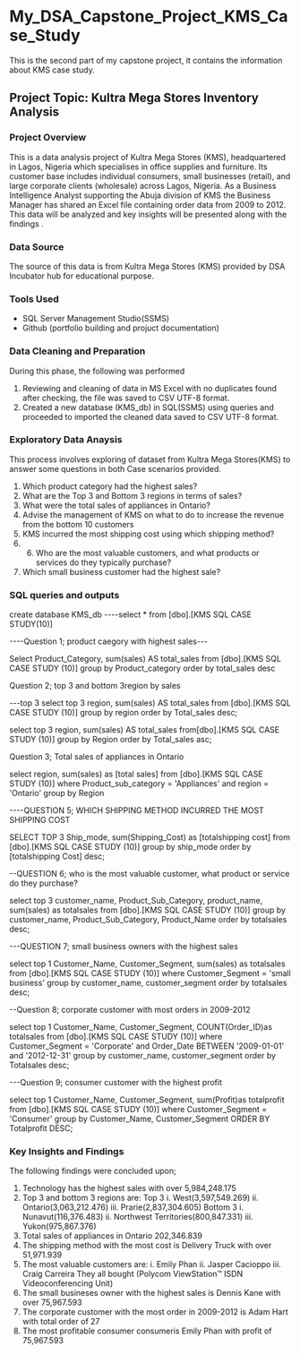 # My_DSA_Capstone_Project_KMS_Case_Study

This is the second part of my capstone project, it contains the information about KMS case study.

## Project Topic:  Kultra Mega Stores Inventory Analysis

### Project Overview
This is a data analysis project of Kultra Mega Stores (KMS), headquartered in Lagos, Nigeria which specialises in office supplies and furniture.
Its customer base includes individual consumers, small businesses (retail), and large corporate clients (wholesale) across Lagos, Nigeria. 
As a Business Intelligence Analyst supporting the Abuja division of KMS the Business Manager has shared an Excel file containing order data from 2009 to 2012.
This data will be analyzed and key insights will be presented along with the findings .

### Data Source
The source of this data is from Kultra Mega Stores (KMS) provided by DSA Incubator hub for educational purpose.

### Tools Used
  - SQL Server Management Studio(SSMS)
  - Github (portfolio building and projuct documentation)

### Data Cleaning and Preparation
During this phase, the following was performed
  1. Reviewing and cleaning of data in MS Excel with no duplicates found after checking, the file was saved to CSV UTF-8 format.
  2. Created a new database (KMS_db) in SQL(SSMS) using queries and proceeded to imported the cleaned data saved to CSV UTF-8 format.

### Exploratory Data Anaysis
This process involves exploring of dataset from Kultra Mega Stores(KMS) to answer some questions in both Case scenarios provided.
1. Which product category had the highest sales?
2. What are the Top 3 and Bottom 3 regions in terms of sales?
3. What were the total sales of appliances in Ontario?
4. Advise the management of KMS on what to do to increase the revenue from the bottom 10 customers
5. KMS incurred the most shipping cost using which shipping method?
6. 6. Who are the most valuable customers, and what products or services do they typically purchase?
7. Which small business customer had the highest sale?

### SQL queries and outputs

create database KMS_db
----select * from [dbo].[KMS SQL CASE STUDY(10)]

----Question 1; product caegory with highest sales---

Select Product_Category, sum(sales) AS total_sales
from [dbo].[KMS SQL CASE STUDY (10)]
group by Product_category
order by total_sales desc 

Question 2; top 3 and bottom 3region by sales

---top 3
select top 3 region,
sum(sales) AS  total_sales
from [dbo].[KMS SQL CASE STUDY (10)]
group by region
order by Total_sales desc;

select top 3 region,
sum(sales) AS total_sales
from[dbo].[KMS SQL CASE STUDY (10)]
group by Region
order by Total_sales asc;

Question 3; Total sales of appliances in Ontario

select region, sum(sales) as [total sales]
from [dbo].[KMS SQL CASE STUDY (10)]
where Product_sub_category = 'Appliances'
and region = 'Ontario'
group by Region

----QUESTION 5; WHICH SHIPPING METHOD INCURRED THE MOST SHIPPING COST

SELECT TOP 3 Ship_mode,
sum(Shipping_Cost) as [totalshipping cost]
from [dbo].[KMS SQL CASE STUDY (10)]
group by ship_mode
order by [totalshipping Cost] desc;

--QUESTION 6; who is the most valuable customer, what product or service do they purchase?

 select top 3 
customer_name, Product_Sub_Category, product_name,
sum(sales) as totalsales
from [dbo].[KMS SQL CASE STUDY (10)]
group by customer_name, Product_Sub_Category, Product_Name
order by totalsales desc;

---QUESTION 7; small business owners with the highest sales

select top 1
Customer_Name, Customer_Segment,
sum(sales) as totalsales
from [dbo].[KMS SQL CASE STUDY (10)]
where Customer_Segment = 'small business'
group by customer_name, customer_segment
order by totalsales desc;

--Question 8; corporate customer with most orders in 2009-2012


select top 1
Customer_Name, Customer_Segment, 
COUNT(Order_ID)as totalsales
from [dbo].[KMS SQL CASE STUDY (10)]
where Customer_Segment = 'Corporate'
and Order_Date BETWEEN '2009-01-01' and '2012-12-31'
group by customer_name, customer_segment
order by Totalsales desc;

---Question 9; consumer customer with the highest profit

select top 1
Customer_Name, Customer_Segment,
sum(Profit)as totalprofit
from [dbo].[KMS SQL CASE STUDY (10)]
where Customer_Segment = 'Consumer'
group by Customer_Name, Customer_Segment
ORDER BY Totalprofit DESC;

### Key Insights and Findings
The following findings were concluded upon;
 1. Technology has the highest sales with over 5,984,248.175
 2. Top 3 and bottom 3 regions are:
Top 3
    i. West(3,597,549.269)
    ii. Ontario(3,063,212.476)
    iii. Prarie(2,837,304.605)
Bottom 3
    i. Nunavut(116,376.483)
    ii. Northwest Territories(800,847.331)
    iii. Yukon(975,867.376)
3. Total sales of appliances in Ontario 202,346.839
5. The shipping method with the most cost is Delivery Truck with over 51,971.939
6. The most valuable customers are:
   i. Emily Phan
   ii. Jasper Cacioppo
   iii. Craig Carreira
They all bought (Polycom ViewStation™ ISDN Videoconferencing Unit)
7. The small busineses owner with the highest sales is Dennis Kane with over 75,967.593
8. The corporate customer with the most order in 2009-2012 is Adam Hart with total order of 27
9. The most profitable consumer consumeris Emily Phan with profit of 75,967.593
    
   

